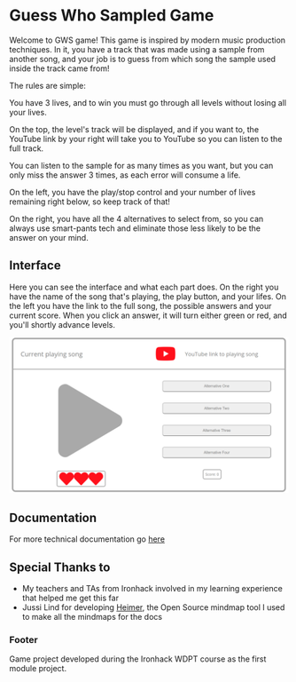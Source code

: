 # Guess Who Sampled Game

Welcome to GWS game!
This game is inspired by modern music production techniques. In it, you have a
track that was made using a sample from another song, and your job is to
guess from which song the sample used inside the track came from!

The rules are simple:

You have 3 lives, and to win you must go through all levels without losing all your lives.

On the top, the level's track will be displayed, and if you want to, the YouTube
link by your right will take you to YouTube so you can listen to the full track.

You can listen to the sample for as many times as you want, but you can only miss
the answer 3 times, as each error will consume a life.

On the left, you have the play/stop control and your number of lives remaining
right below, so keep track of that!

On the right, you have all the 4 alternatives to select from, so you can always use
smart-pants tech and eliminate those less likely to be the answer on your mind.

## Interface

Here you can see the interface and what each part does.
On the right you have the name of the song that's playing,
the play button, and your lifes. On the left you have the link to the full song, 
the possible answers and your current score. When you click an answer, 
it will turn either green or red, and you'll shortly advance levels.

![ui-mindmap 10](images/game-ui.png)

## Documentation

For more technical documentation go [here](DevelopmentProcess.md)

## Special Thanks to

- My teachers and TAs from Ironhack involved in my learning experience that helped me get this far
- Jussi Lind for developing [Heimer](https://github.com/juzzlin/Heimer), the Open Source mindmap tool I used to make all
the mindmaps for the docs

### Footer

Game project developed during the Ironhack WDPT course as
the first module project.
